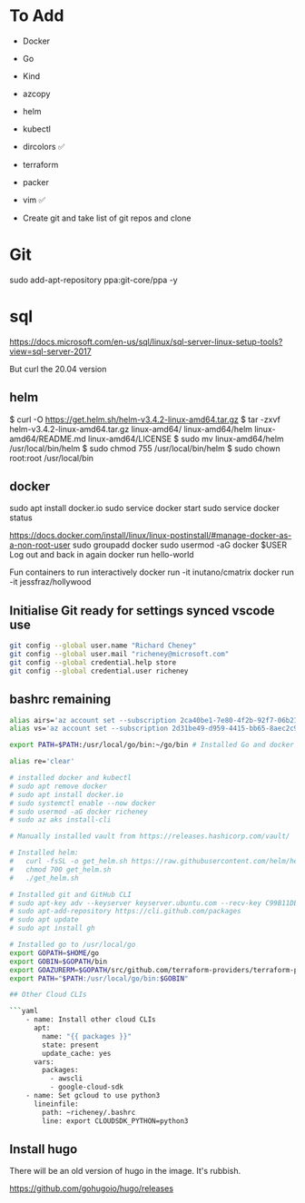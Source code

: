 # To Add

* Docker
* Go
* Kind

* azcopy
* helm
* kubectl
* dircolors ✅
* terraform
* packer
* vim ✅
* Create git and take list of git repos and clone


# Git

sudo add-apt-repository ppa:git-core/ppa -y


# sql

https://docs.microsoft.com/en-us/sql/linux/sql-server-linux-setup-tools?view=sql-server-2017

But curl the 20.04 version

## helm

$ curl -O https://get.helm.sh/helm-v3.4.2-linux-amd64.tar.gz
$ tar -zxvf helm-v3.4.2-linux-amd64.tar.gz
linux-amd64/
linux-amd64/helm
linux-amd64/README.md
linux-amd64/LICENSE
$ sudo mv linux-amd64/helm /usr/local/bin/helm
$ sudo chmod 755 /usr/local/bin/helm
$ sudo chown root:root /usr/local/bin

## docker

sudo apt install docker.io
sudo service docker start
sudo service docker status

https://docs.docker.com/install/linux/linux-postinstall/#manage-docker-as-a-non-root-user
sudo groupadd docker
sudo usermod -aG docker $USER
Log out and back in again
docker run hello-world

Fun containers to run interactively
docker run -it inutano/cmatrix
docker run -it jessfraz/hollywood

## Initialise Git ready for settings synced vscode use

```bash
git config --global user.name "Richard Cheney"
git config --global user.mail "richeney@microsoft.com"
git config --global credential.help store
git config --global credential.user richeney
```

## bashrc remaining

```bash
alias airs='az account set --subscription 2ca40be1-7e80-4f2b-92f7-06b2123a68cc; az account show'
alias vs='az account set --subscription 2d31be49-d959-4415-bb65-8aec2c90ba62; az account show'

export PATH=$PATH:/usr/local/go/bin:~/go/bin # Installed Go and docker and kind

alias re='clear'

# installed docker and kubectl
# sudo apt remove docker
# sudo apt install docker.io
# sudo systemctl enable --now docker
# sudo usermod -aG docker richeney
# sudo az aks install-cli

# Manually installed vault from https://releases.hashicorp.com/vault/

# Installed helm:
#   curl -fsSL -o get_helm.sh https://raw.githubusercontent.com/helm/helm/master/scripts/get-helm-3
#   chmod 700 get_helm.sh
#   ./get_helm.sh

# Installed git and GitHub CLI
# sudo apt-key adv --keyserver keyserver.ubuntu.com --recv-key C99B11DEB97541F0
# sudo apt-add-repository https://cli.github.com/packages
# sudo apt update
# sudo apt install gh

# Installed go to /usr/local/go
export GOPATH=$HOME/go
export GOBIN=$GOPATH/bin
export GOAZURERM=$GOPATH/src/github.com/terraform-providers/terraform-provider-azurerm
export PATH="$PATH:/usr/local/go/bin:$GOBIN"

## Other Cloud CLIs

```yaml
    - name: Install other cloud CLIs
      apt:
        name: "{{ packages }}"
        state: present
        update_cache: yes
      vars:
        packages:
          - awscli
          - google-cloud-sdk
    - name: Set gcloud to use python3
      lineinfile:
        path: ~richeney/.bashrc
        line: export CLOUDSDK_PYTHON=python3
```

## Install hugo

There will be an old version of hugo in the image. It's rubbish.

<https://github.com/gohugoio/hugo/releases>